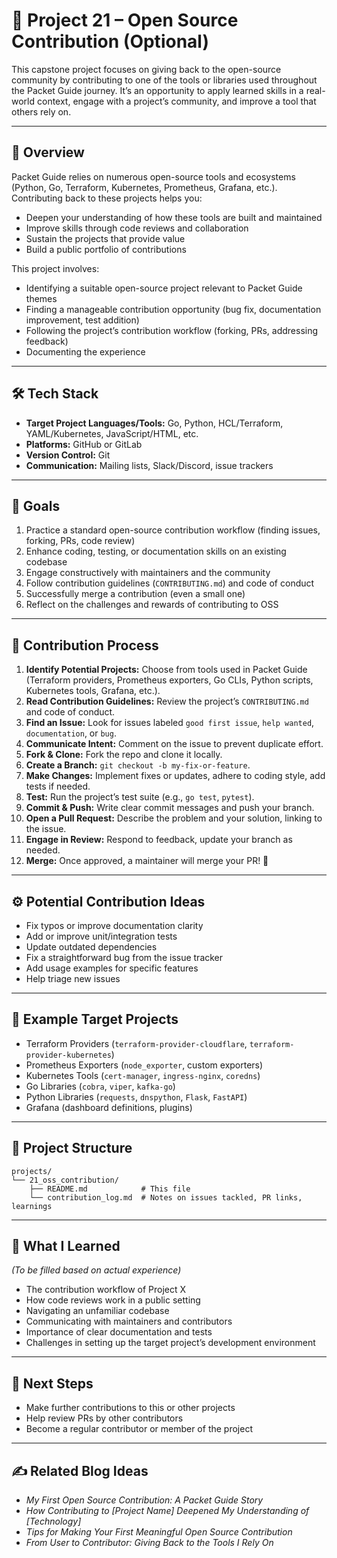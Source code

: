 # 📘 Project 21 – Open Source Contribution (Optional)

This capstone project focuses on giving back to the open-source community by contributing to one of the tools or libraries used throughout the Packet Guide journey. It’s an opportunity to apply learned skills in a real-world context, engage with a project’s community, and improve a tool that others rely on.

---

## 🧭 Overview

Packet Guide relies on numerous open-source tools and ecosystems (Python, Go, Terraform, Kubernetes, Prometheus, Grafana, etc.). Contributing back to these projects helps you:

- Deepen your understanding of how these tools are built and maintained
- Improve skills through code reviews and collaboration
- Sustain the projects that provide value
- Build a public portfolio of contributions

This project involves:

- Identifying a suitable open-source project relevant to Packet Guide themes
- Finding a manageable contribution opportunity (bug fix, documentation improvement, test addition)
- Following the project’s contribution workflow (forking, PRs, addressing feedback)
- Documenting the experience

---

## 🛠 Tech Stack

- **Target Project Languages/Tools:** Go, Python, HCL/Terraform, YAML/Kubernetes, JavaScript/HTML, etc.
- **Platforms:** GitHub or GitLab
- **Version Control:** Git
- **Communication:** Mailing lists, Slack/Discord, issue trackers

---

## 🎯 Goals

1. Practice a standard open-source contribution workflow (finding issues, forking, PRs, code review)
2. Enhance coding, testing, or documentation skills on an existing codebase
3. Engage constructively with maintainers and the community
4. Follow contribution guidelines (`CONTRIBUTING.md`) and code of conduct
5. Successfully merge a contribution (even a small one)
6. Reflect on the challenges and rewards of contributing to OSS

---

## 🚀 Contribution Process

1. **Identify Potential Projects:** Choose from tools used in Packet Guide (Terraform providers, Prometheus exporters, Go CLIs, Python scripts, Kubernetes tools, Grafana, etc.).
2. **Read Contribution Guidelines:** Review the project’s `CONTRIBUTING.md` and code of conduct.
3. **Find an Issue:** Look for issues labeled `good first issue`, `help wanted`, `documentation`, or `bug`.
4. **Communicate Intent:** Comment on the issue to prevent duplicate effort.
5. **Fork & Clone:** Fork the repo and clone it locally.
6. **Create a Branch:** `git checkout -b my-fix-or-feature`.
7. **Make Changes:** Implement fixes or updates, adhere to coding style, add tests if needed.
8. **Test:** Run the project’s test suite (e.g., `go test`, `pytest`).
9. **Commit & Push:** Write clear commit messages and push your branch.
10. **Open a Pull Request:** Describe the problem and your solution, linking to the issue.
11. **Engage in Review:** Respond to feedback, update your branch as needed.
12. **Merge:** Once approved, a maintainer will merge your PR! 🎉

---

## ⚙️ Potential Contribution Ideas

- Fix typos or improve documentation clarity
- Add or improve unit/integration tests
- Update outdated dependencies
- Fix a straightforward bug from the issue tracker
- Add usage examples for specific features
- Help triage new issues

---

## 🔧 Example Target Projects

- Terraform Providers (`terraform-provider-cloudflare`, `terraform-provider-kubernetes`)
- Prometheus Exporters (`node_exporter`, custom exporters)
- Kubernetes Tools (`cert-manager`, `ingress-nginx`, `coredns`)
- Go Libraries (`cobra`, `viper`, `kafka-go`)
- Python Libraries (`requests`, `dnspython`, `Flask`, `FastAPI`)
- Grafana (dashboard definitions, plugins)

---

## 📂 Project Structure

```text
projects/
└── 21_oss_contribution/
    ├── README.md            # This file
    └── contribution_log.md  # Notes on issues tackled, PR links, learnings
```

---

## 🧠 What I Learned

_(To be filled based on actual experience)_

- The contribution workflow of Project X
- How code reviews work in a public setting
- Navigating an unfamiliar codebase
- Communicating with maintainers and contributors
- Importance of clear documentation and tests
- Challenges in setting up the target project’s development environment

---

## 🔁 Next Steps

- Make further contributions to this or other projects
- Help review PRs by other contributors
- Become a regular contributor or member of the project

---

## ✍️ Related Blog Ideas

- _My First Open Source Contribution: A Packet Guide Story_
- _How Contributing to [Project Name] Deepened My Understanding of [Technology]_
- _Tips for Making Your First Meaningful Open Source Contribution_
- _From User to Contributor: Giving Back to the Tools I Rely On_
